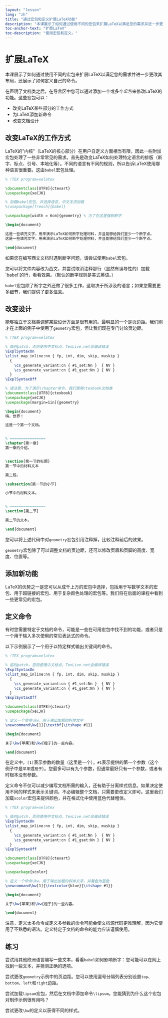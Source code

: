 ```yaml
---
layout: "lesson"
lang: "zh"
title: "通过宏包和定义扩展LaTeX功能"
description: "本课展示了如何通过使用不同的宏包来扩展LaTeX以满足您的需求并进一步更改其布局，还展示了如何定义自己的命令。"
toc-anchor-text: "扩展LaTeX"
toc-description: "使用宏包和定义。"
---
```


# 扩展LaTeX

<span
  class="summary">本课展示了如何通过使用不同的宏包来扩展LaTeX以满足您的需求并进一步更改其布局，还展示了如何定义自己的命令。</span>

在声明了文档类之后，在导言区中您可以通过添加一个或多个*宏包*来修改LaTeX的功能。这些宏包可以：

- 改变LaTeX某些部分的工作方式
- 为LaTeX添加新命令
- 改变文档设计

## 改变LaTeX的工作方式

LaTeX的"内核"（LaTeX的核心部分）在用户自定义方面相当有限，因此一些附加宏包处理了一些非常常见的需求。首先是改变LaTeX如何处理特定语言的排版（断字、标点、引号、本地化等）。不同的语言有不同的规则，所以告诉LaTeX使用哪种语言很重要。这由`babel`宏包处理。

```latex
% !TEX program=xelatex

\documentclass[UTF8]{ctexart}
\usepackage{xeCJK}

% 加载babel宏包，并选择语言，中文无须加载
%\usepackage[french]{babel}

\usepackage[width = 6cm]{geometry} % 为了在这里强制断字

\begin{document}

这是一些填充文字，用来演示LaTeX如何断字处理材料，并且能够给我们至少一个断字点。
这是一些填充文字，用来演示LaTeX如何断字处理材料，并且能够给我们至少一个断字点。

\end{document}
```

如果您在编写西文文档时遇到断字问题，请尝试使用`babel`宏包。

<p class="hint">您可以将文件内容改为西文，并尝试取消注释那行（显然有误导性的）加载`babel`的行，看看效果。（默认的断字规则是美式英语。）</p>

`babel`宏包除了断字之外还做了很多工作，这取决于所涉及的语言；如果您需要更多细节，我们提供了[更多信息](more-06)。

## 改变设计

能够独立于文档类调整某些设计方面是很有用的。最明显的一个是页边距。我们刚才在上面的例子中使用了`geometry`宏包，但让我们现在专门讨论页边距。

```latex
% !TEX program=xelatex

% 临时patch，否则使用中文标点，TexLive.net会编译错误
\ExplSyntaxOn
\clist_map_inline:nn { fp, int, dim, skip, muskip }
  {
    \cs_generate_variant:cn { #1_set:Nn }  { NV }
    \cs_generate_variant:cn { #1_gset:Nn } { NV }
  }
\ExplSyntaxOff

% 请注意，为了演示\chapter命令，我们使用ctexbook文档类
\documentclass[UTF8]{ctexbook} 
\usepackage{xeCJK}
\usepackage[margin=1in]{geometry}

\begin{document}
嗨，世界！

这是一个第一个文档。


% ================
\chapter{第一章}
第一章的介绍。


\section{第一节的标题}
第一节中的材料文本

第二段。

\subsection{第一节的小节}

小节中的材料文本。


% ================
\section{第二节}

第二节的文本。

\end{document}
```

您可以将上述代码中对`geometry`宏包引用注释掉，比较注释前后的效果。

`geometry`宏包除了可以调整文档的页边距，还可以修改页眉和页脚的高度、宽度、位置等。

## 添加新功能

LaTeX的优势之一是您可以从成千上万的宏包中选择，包括用于写数学文本的宏包、用于超链接的宏包、用于复杂颜色处理的宏包等。我们将在后面的课程中看到一些更常见的宏包。

## 定义命令

有时您需要特定于文档的命令，可能是一些在可用宏包中找不到的功能，或者只是一个用于输入多次使用的常见表达式的命令。

以下示例展示了一个用于以特定样式输出关键词的命令。

```latex
% !TEX program=xelatex

% 临时patch，否则使用中文标点，TexLive.net会编译错误
\ExplSyntaxOn
\clist_map_inline:nn { fp, int, dim, skip, muskip }
  {
    \cs_generate_variant:cn { #1_set:Nn }  { NV }
    \cs_generate_variant:cn { #1_gset:Nn } { NV }
  }
\ExplSyntaxOff

\documentclass[UTF8]{ctexart}
\usepackage{xeCJK}

% 定义一个命令\kw，用于输出加粗的斜体文字
\newcommand\kw[1]{\textbf{\itshape #1}}

\begin{document}

关于\kw{苹果}和\kw{橙子}的一些内容。

\end{document}
```

在定义中，`[1]`表示参数的数量（这里是一个），`#1`表示提供的第一个参数（这个例子中是`苹果`或`橙子`）。您最多可以有九个参数，但通常最好只有一个参数，或者有时根本没有参数。

定义命令不仅可以减少编写文档所需的输入，还有助于分离样式信息。如果决定使用不同的样式来表示关键词，不必编辑整个文档，只需要更改定义即可。这里我们加载`xcolor`宏包来提供颜色，并在格式化中使用蓝色代替粗体。

```latex
% !TEX program=xelatex

% 临时patch，否则使用中文标点，TexLive.net会编译错误
\ExplSyntaxOn
\clist_map_inline:nn { fp, int, dim, skip, muskip }
  {
    \cs_generate_variant:cn { #1_set:Nn }  { NV }
    \cs_generate_variant:cn { #1_gset:Nn } { NV }
  }
\ExplSyntaxOff

\documentclass[UTF8]{ctexart}
\usepackage{xeCJK}

\usepackage{xcolor}

% 定义一个命令\kw，用于输出加粗的斜体文字，并着色为蓝色
\newcommand\kw[1]{\textcolor{blue}{\itshape #1}}

\begin{document}

关于\kw{苹果}和\kw{橙子}的一些内容。

\end{document}
```

注意，定义太多命令或定义多参数的命令可能会使文档源代码更难理解，因为它使用了不熟悉的语法。定义特定于文档的命令的能力应该谨慎使用。

## 练习

尝试用其他欧洲语言编写一些文本，看看`babel`如何影响断字：您可能可以在网上找到一些文本，并猜测正确的选项。

尝试更改`geometry`示例中的页边距。您可以使用逗号分隔列表分别设置`top`、`bottom`、`left`和`right`边距。

尝试加载`lipsum`宏包，然后在文档中添加命令`\lipsum`。您能猜到为什么这个宏包对制作示例很有用吗？

尝试更改`\kw`的定义以获得不同的样式。
